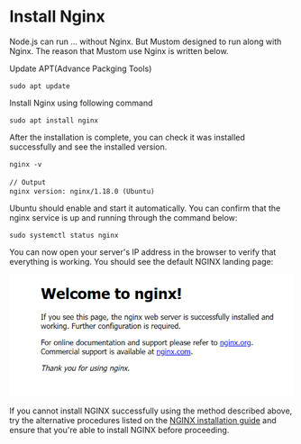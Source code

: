 # Install Nginx

Node.js can run ... without Nginx. But Mustom designed to run along with Nginx. The reason that Mustom use Nginx is written below.



Update APT(Advance Packging Tools)

```
sudo apt update
```



Install Nginx using following command

```
sudo apt install nginx
```



After the installation is complete, you can check it was installed successfully and see the installed version.

```
nginx -v

// Output
nginx version: nginx/1.18.0 (Ubuntu)
```



Ubuntu should enable and start it automatically. You can confirm that the nginx service is up and running through the command below:

```
sudo systemctl status nginx
```



You can now open your server's IP address in the browser to verify that everything is working. You should see the default NGINX landing page:

<img src="../../.gitbook/assets/image.png" alt="" data-size="original">



If you cannot install NGINX successfully using the method described above, try the alternative procedures listed on the [NGINX installation guide](https://www.nginx.com/resources/wiki/start/topics/tutorials/install/) and ensure that you're able to install NGINX before proceeding.




